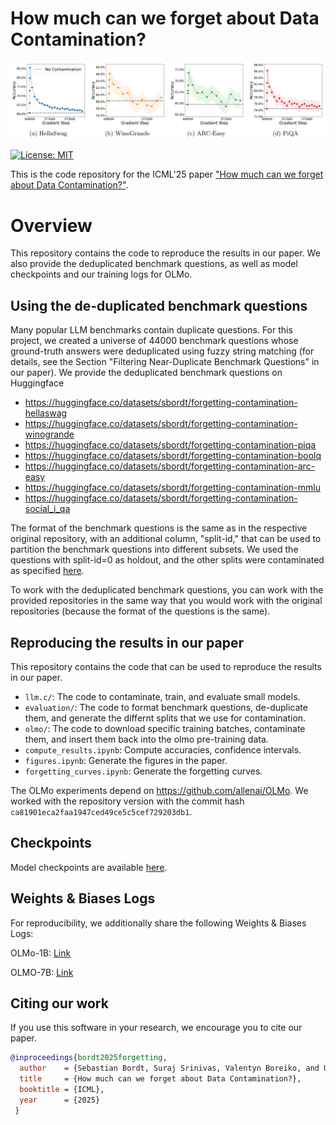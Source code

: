 # How much can we forget about Data Contamination? 

<p align="center">
  <img src="images/landing.png" width="800" alt=""/>
</p>

[![License: MIT](https://img.shields.io/badge/License-MIT-blue.svg?color=g&style=plastic)](https://opensource.org/licenses/MIT)

This is the code repository for the ICML'25 paper ["How much can we forget about Data Contamination?"](https://arxiv.org/abs/2410.03249).     

# Overview

This repository contains the code to reproduce the results in our paper. We also provide the deduplicated benchmark questions, as well as model checkpoints and our training logs for OLMo.

## Using the de-duplicated benchmark questions

Many popular LLM benchmarks contain duplicate questions. For this project, we created a universe of 44000 benchmark questions whose ground-truth answers were deduplicated using fuzzy string matching (for details, see the Section "Filtering Near-Duplicate Benchmark Questions" in our paper). We provide the deduplicated benchmark questions on Huggingface

- https://huggingface.co/datasets/sbordt/forgetting-contamination-hellaswag
- https://huggingface.co/datasets/sbordt/forgetting-contamination-winogrande
- https://huggingface.co/datasets/sbordt/forgetting-contamination-piqa
- https://huggingface.co/datasets/sbordt/forgetting-contamination-boolq
- https://huggingface.co/datasets/sbordt/forgetting-contamination-arc-easy
- https://huggingface.co/datasets/sbordt/forgetting-contamination-mmlu
- https://huggingface.co/datasets/sbordt/forgetting-contamination-social_i_qa

The format of the benchmark questions is the same as in the respective original repository, with an additional column, "split-id," that can be used to partition the benchmark questions into different subsets. We used the questions with split-id=0 as holdout, and the other splits were contaminated as specified [here](https://github.com/tml-tuebingen/forgetting-contamination/blob/main/llm.c/create_contaminated_dataset.py). 

To work with the deduplicated benchmark questions, you can work with the provided repositories in the same way that you would work with the original repositories (because the format of the questions is the same).

## Reproducing the results in our paper

This repository contains the code that can be used to reproduce the results in our paper.

- ```llm.c/```: The code to contaminate, train, and evaluate small models.
- ```evaluation/```: The code to format benchmark questions, de-duplicate them, and generate the differnt splits that we use for contamination.
- ```olmo/```: The code to download specific training batches, contaminate them, and insert them back into the olmo pre-training data.
- ```compute_results.ipynb```: Compute accuracies, confidence intervals.
- ```figures.ipynb```: Generate the figures in the paper.
- ```forgetting_curves.ipynb```: Generate the forgetting curves.

The OLMo experiments depend on https://github.com/allenai/OLMo. We worked with the repository version with the commit hash ```ca81901eca2faa1947ced49ce5c5cef729203db1```.

## Checkpoints

Model checkpoints are available [here](https://drive.google.com/drive/folders/19fERdR4bmfDmNqkdYass21Jd7ccf9XN3?usp=sharing).

## Weights & Biases Logs

For reproducibility, we additionally share the following Weights & Biases Logs:

OLMo-1B: [Link](https://api.wandb.ai/links/train-on-test/1r02w9og)

OLMO-7B: [Link](https://api.wandb.ai/links/train-on-test/60384zi6)

## Citing our work

If you use this software in your research, we encourage you to cite our paper.

```bib
@inproceedings{bordt2025forgetting,
  author    = {Sebastian Bordt, Suraj Srinivas, Valentyn Boreiko, and Ulrike von Luxburg},
  title     = {How much can we forget about Data Contamination?},
  booktitle = {ICML},
  year      = {2025}
 }
```
